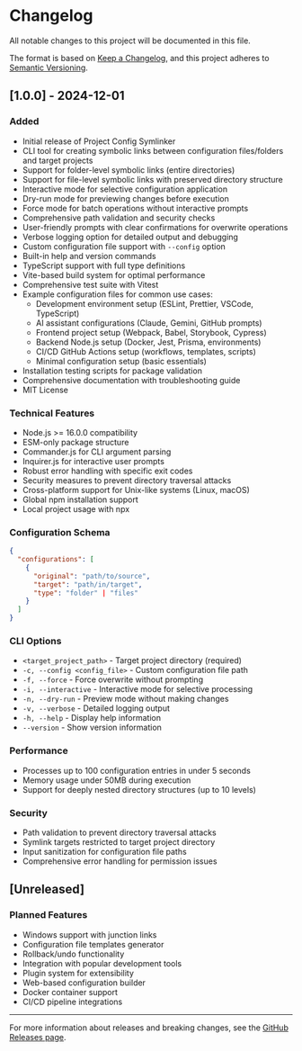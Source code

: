 # Changelog

All notable changes to this project will be documented in this file.

The format is based on [Keep a Changelog](https://keepachangelog.com/en/1.0.0/),
and this project adheres to [Semantic Versioning](https://semver.org/spec/v2.0.0.html).

## [1.0.0] - 2024-12-01

### Added
- Initial release of Project Config Symlinker
- CLI tool for creating symbolic links between configuration files/folders and target projects
- Support for folder-level symbolic links (entire directories)
- Support for file-level symbolic links with preserved directory structure
- Interactive mode for selective configuration application
- Dry-run mode for previewing changes before execution
- Force mode for batch operations without interactive prompts
- Comprehensive path validation and security checks
- User-friendly prompts with clear confirmations for overwrite operations
- Verbose logging option for detailed output and debugging
- Custom configuration file support with `--config` option
- Built-in help and version commands
- TypeScript support with full type definitions
- Vite-based build system for optimal performance
- Comprehensive test suite with Vitest
- Example configuration files for common use cases:
  - Development environment setup (ESLint, Prettier, VSCode, TypeScript)
  - AI assistant configurations (Claude, Gemini, GitHub prompts)
  - Frontend project setup (Webpack, Babel, Storybook, Cypress)
  - Backend Node.js setup (Docker, Jest, Prisma, environments)
  - CI/CD GitHub Actions setup (workflows, templates, scripts)
  - Minimal configuration setup (basic essentials)
- Installation testing scripts for package validation
- Comprehensive documentation with troubleshooting guide
- MIT License

### Technical Features
- Node.js >= 16.0.0 compatibility
- ESM-only package structure
- Commander.js for CLI argument parsing
- Inquirer.js for interactive user prompts
- Robust error handling with specific exit codes
- Security measures to prevent directory traversal attacks
- Cross-platform support for Unix-like systems (Linux, macOS)
- Global npm installation support
- Local project usage with npx

### Configuration Schema
```json
{
  "configurations": [
    {
      "original": "path/to/source",
      "target": "path/in/target",
      "type": "folder" | "files"
    }
  ]
}
```

### CLI Options
- `<target_project_path>` - Target project directory (required)
- `-c, --config <config_file>` - Custom configuration file path
- `-f, --force` - Force overwrite without prompting
- `-i, --interactive` - Interactive mode for selective processing
- `-n, --dry-run` - Preview mode without making changes
- `-v, --verbose` - Detailed logging output
- `-h, --help` - Display help information
- `--version` - Show version information

### Performance
- Processes up to 100 configuration entries in under 5 seconds
- Memory usage under 50MB during execution
- Support for deeply nested directory structures (up to 10 levels)

### Security
- Path validation to prevent directory traversal attacks
- Symlink targets restricted to target project directory
- Input sanitization for configuration file paths
- Comprehensive error handling for permission issues

## [Unreleased]

### Planned Features
- Windows support with junction links
- Configuration file templates generator
- Rollback/undo functionality
- Integration with popular development tools
- Plugin system for extensibility
- Web-based configuration builder
- Docker container support
- CI/CD pipeline integrations

---

For more information about releases and breaking changes, see the [GitHub Releases page](https://github.com/your-username/project-config-symlinker/releases).